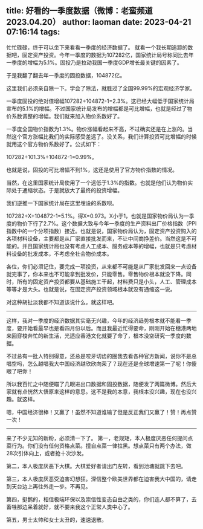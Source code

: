 title: 好看的一季度数据（微博：老蛮频道 2023.04.20）
author: laoman
date: 2023-04-21 07:16:14
tags:
---
忙忙碌碌，终于可以坐下来看看一季度的经济数据了。
就看一个我长期追踪的数据吧，固定资产投资。今年一季度的数据为107282亿，国家统计局号称同比去年一季度的增幅为5.1%。固投乃是拉动我国一季度GDP增长最关键的因素了。

于是我翻了翻去年一季度的固投数据，104872亿。

这里我们必须亲自除一下。学会了除法，就胜过了全国99.99%的宏观经济学家。

一季度固投的绝对值增幅107282÷104872-1=2.3%。这已经大幅低于国家统计局宣布的5.1%的增幅。不过国家统计局发布的增幅都是可比增幅，也就是经过了物价系数调整的增幅。我们就来加入物价系数好了。

一季度全国物价指数为1.3%。物价涨幅看起来不高，不过确实还是在上涨的。当然这个官方涨幅比我们的实际感受差远了。没关系，我们计算投资可比增幅的时候就用这个官方物价系数好了。公式如下：

107282÷101.3%÷104872-1=0.99%。

也就是说，固投的可比增幅不到1%，这还是使用了官方物价指数的情况。

当然，在这里国家统计局使用了一个远低于1.3%的指数。<!--more-->也就是他们认为物价实际处于通缩状态。于是就放大了最终的投资增幅。

我们逆推一下国家统计局在这里埋设的系数呗。

107282÷X÷104872-1=5.1%。得X=0.973。X小于1，也就是国家物价局认为一季度的物价下行了2.7%。这个数据大致与今年一季度的生产资料出厂价格指数（PPI指数中的一个分项指数）接近。也就是说，国家物价局认为，固定资产投资购入的各项材料设备，主要都是从厂家直接批发而来，不让中间商挣差价。当然这是不可能的。并且国家统计局也没有考虑人工成本、服务成本等的增幅，也就是只考虑材料设备的批发成本，不考虑全社会物价成本。

各位，你们必须记住，要完成一项投资，从来都不可能是从厂家批发回来一点设备就完事了，你本来也不可能拿到批发价，只能零售。零售物价根本就没下降。同时，所有的固定资产投资都要从基础施工干起，材料费只是小头，人工、管理成本等等才是大头。也就是说，在固定资产投资领域根本就没有通缩这一说。

对这种胡扯淡我都不知道该说什么。就这样吧。
- - -
这样，我对一季度的经济数据其实毫无兴趣，今年的经济趋势根本就不能看一季度，要开始看最早也是看四月份以后。而且我最近忙得要命，刚刚开始在穗港两地来回穿梭奔忙的新生活，光适应香港文化就要了命了，根本没空研究一季度的数据。

不过总有一批人特别得意，还总是咬牙切齿的圈我去看各种官方新闻，说你不是总唱空吗，怎么越唱我大中国经济越欣欣向荣了？现在还是全球增速第一了呢！你傻眼了吧你！

所以我百忙之中随便瞄了几眼进出口数据和固投数据，随便发了两篇微博。然后大家就有点恍然大悟原来这样的意思。这不是我的本意，我根本没兴趣，现在也没兴趣。就这样。

嗯，中国经济很棒！又赢了！虽然不知道谁输了但是反正我们又赢了！赞！再点赞一次！
- - -
来了不少无知的新粉，必须清一下了。
第一，老规矩，本人极度厌恶任何提问点菜行为。你们没有任何资格点菜。擅自点菜一律拉黑。想点菜只有两个办法，做28次引体向上，或者抢十次沙发。

第二，本人极度厌恶下大棋。大棋爱好者请出门左转，看到池塘就跳下去吧。

第三，本人极度厌恶受迫害幻想狂。深信整个欧美世界都在迫害我大中国的，请走到天台边上再往外走一步。不再见。

第四，挺鹅的，相信极端环保以及崇信性变态自由之类的，你们连人都不算了，去畜牲那边呆着就好，就不要来我这个正常人类中心了。

第五，男士太帅和女士太丑的，速速退散。